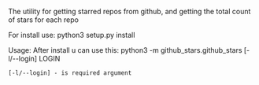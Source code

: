 The utility for getting starred repos from github, and getting the total count of stars for each repo

For install use:
  python3 setup.py install

Usage:
  After install u can use this:
    python3 -m github_stars.github_stars [-l/--login] LOGIN

    [-l/--login] - is required argument
